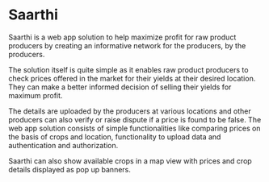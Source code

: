 # Saarthi
Saarthi is a web app solution to help maximize profit for raw product producers by creating an informative network for the producers, by the producers.

The solution itself is quite simple as it enables raw product producers to check prices offered in the market for their yields at their desired location. They can make a better informed decision of selling their yields for maximum profit.

The details are uploaded by the producers at various locations and other producers can also verify or raise dispute if a price is found to be false. The web app solution consists of simple functionalities like comparing prices on the basis of crops and location, functionality to upload data and authentication and authorization.

Saarthi can also show available crops in a map view with prices and crop details displayed as pop up banners.
